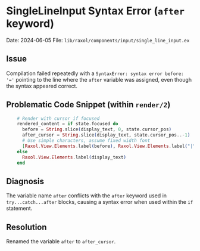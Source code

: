 # SingleLineInput Syntax Error (`after` keyword)

Date: 2024-06-05
File: `lib/raxol/components/input/single_line_input.ex`

## Issue

Compilation failed repeatedly with a `SyntaxError: syntax error before: '='` pointing to the line where the `after` variable was assigned, even though the syntax appeared correct.

## Problematic Code Snippet (within `render/2`)

```elixir
    # Render with cursor if focused
    rendered_content = if state.focused do
      before = String.slice(display_text, 0, state.cursor_pos)
      after_cursor = String.slice(display_text, state.cursor_pos..-1)
      # Use simple characters, assume fixed width font
      [Raxol.View.Elements.label(before), Raxol.View.Elements.label("|"), Raxol.View.Elements.label(after_cursor)]
    else
      Raxol.View.Elements.label(display_text)
    end
```

## Diagnosis

The variable name `after` conflicts with the `after` keyword used in `try...catch...after` blocks, causing a syntax error when used within the `if` statement.

## Resolution

Renamed the variable `after` to `after_cursor`.
